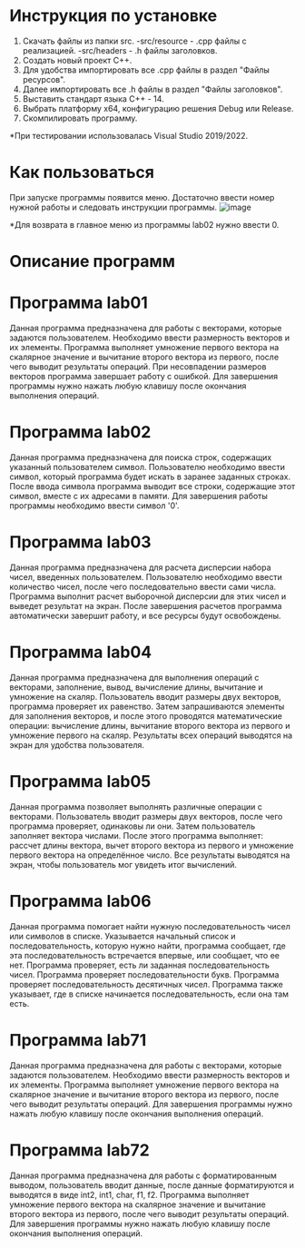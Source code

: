 # Инструкция по установке
1. Скачать файлы из папки src.
-src/resource - .cpp файлы с реализацией.
-src/headers - .h файлы заголовков.
3. Создать новый проект C++.
4. Для удобства импортировать все .cpp файлы в раздел "Файлы ресурсов".
5. Далее импортировать все .h файлы в раздел "Файлы заголовков".
6. Выставить стандарт языка C++ - 14.
7. Выбрать платформу x64, конфигурацию решения Debug или Release.
8. Скомпилировать программу.
   
*При тестировании использовалась Visual Studio 2019/2022.

# Как пользоваться
При запуске программы появится меню. Достаточно ввести номер нужной работы и следовать инструкции программы.
![image](https://github.com/user-attachments/assets/90033594-0610-4acb-b205-13e6bfdeffb4)

*Для возврата в главное меню из программы lab02 нужно ввести 0.

# Описание программ
# Программа lab01
   Данная программа предназначена для работы с векторами, которые задаются пользователем. Необходимо ввести размерность векторов и их элементы. Программа выполняет умножение первого вектора на скалярное значение и вычитание второго вектора из первого, после чего выводит результаты операций. При несовпадении размеров векторов программа завершает работу с ошибкой. Для завершения программы нужно нажать любую клавишу после окончания выполнения операций.
# Программа lab02
   Данная программа предназначена для поиска строк, содержащих указанный пользователем символ. Пользователю необходимо ввести символ, который программа будет искать в заранее заданных строках. После ввода символа программа выводит все строки, содержащие этот символ, вместе с их адресами в памяти. Для завершения работы программы необходимо ввести символ '0'.
# Программа lab03
   Данная программа предназначена для расчета дисперсии набора чисел, введенных пользователем. Пользователю необходимо ввести количество чисел, после чего последовательно ввести сами числа. Программа выполнит расчет выборочной дисперсии для этих чисел и выведет результат на экран. После завершения расчетов программа автоматически завершит работу, и все ресурсы будут освобождены.
# Программа lab04
   Данная программа предназначена для выполнения операций с векторами, заполнение, вывод, вычисление длины, вычитание и умножение на скаляр. Пользователь вводит размеры двух векторов, программа проверяет их равенство. Затем запрашиваются элементы для заполнения векторов, и после этого проводятся математические операции: вычисление длины, вычитание второго вектора из первого и умножение первого на скаляр. Результаты всех операций выводятся на экран для удобства пользователя.
# Программа lab05
   Данная программа позволяет выполнять различные операции с векторами. Пользователь вводит размеры двух векторов, после чего программа проверяет, одинаковы ли они. Затем пользователь заполняет вектора числами. После этого программа выполняет: рассчет длины вектора, вычет второго вектора из первого и умножение первого вектора на определённое число. Все результаты выводятся на экран, чтобы пользователь мог увидеть итог вычислений.
# Программа lab06
   Данная программа помогает найти нужную последовательность чисел или символов в списке. Указывается начальный список и последовательность, которую нужно найти, программа сообщает, где эта последовательность встречается впервые, или сообщает, что ее нет. Программа проверяет, есть ли заданная последовательность чисел. Программа проверяет последовательности букв. Программа проверяет последовательность десятичных чисел. Программа также указывает, где в списке начинается последовательность, если она там есть.
# Программа lab71
   Данная программа предназначена для работы с векторами, которые задаются пользователем. Необходимо ввести размерность векторов и их элементы. Программа выполняет умножение первого вектора на скалярное значение и вычитание второго вектора из первого, после чего выводит результаты операций. Для завершения программы нужно нажать любую клавишу после окончания выполнения операций.
# Программа lab72
   Данная программа предназначена для работы с форматированным выводом, пользователь вводит данные, после данные форматируются и выводятся в виде int2, int1, char, f1, f2. Программа выполняет умножение первого вектора на скалярное значение и вычитание второго вектора из первого, после чего выводит результаты операций. Для завершения программы нужно нажать любую клавишу после окончания выполнения операций.
